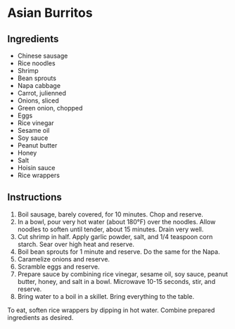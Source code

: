 # Asian Burritos

## Ingredients

- Chinese sausage
- Rice noodles
- Shrimp
- Bean sprouts
- Napa cabbage
- Carrot, julienned
- Onions, sliced
- Green onion, chopped
- Eggs
- Rice vinegar
- Sesame oil
- Soy sauce
- Peanut butter
- Honey
- Salt
- Hoisin sauce
- Rice wrappers

## Instructions

1. Boil sausage, barely covered, for 10 minutes. Chop and reserve.
2. In a bowl, pour very hot water (about 180°F) over the noodles. Allow noodles to soften until tender, about 15 minutes. Drain very well.
3. Cut shrimp in half. Apply garlic powder, salt, and 1/4 teaspoon corn starch. Sear over high heat and reserve.
4. Boil bean sprouts for 1 minute and reserve. Do the same for the Napa.
5. Caramelize onions and reserve.
6. Scramble eggs and reserve.
7. Prepare sauce by combining rice vinegar, sesame oil, soy sauce, peanut butter, honey, and salt in a bowl. Microwave 10-15 seconds, stir, and reserve.
8. Bring water to a boil in a skillet. Bring everything to the table.

To eat, soften rice wrappers by dipping in hot water. Combine prepared ingredients as desired.
